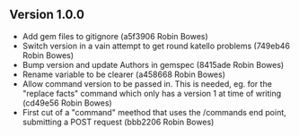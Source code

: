 Version 1.0.0
-------------

- Add gem files to gitignore (a5f3906 Robin Bowes)
- Switch version in a vain attempt to get round katello problems (749eb46 Robin Bowes)
- Bump version and update Authors in gemspec (8415ade Robin Bowes)
- Rename variable to be clearer (a458668 Robin Bowes)
- Allow command version to be passed in. This is needed, eg. for the "replace facts" command which only has a version 1 at time of writing (cd49e56 Robin Bowes)
- First cut of a "command" meethod that uses the /commands end point, submitting a POST request (bbb2206 Robin Bowes)


